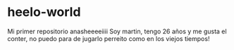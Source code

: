 # heelo-world
Mi primer repositorio anasheeeeiiii
Soy martin, tengo 26 años y me gusta el conter, no puedo para de jugarlo
perreito como en los viejos tiempos!
